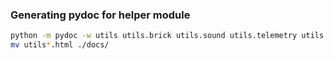 
### Generating pydoc for helper module

```bash
python -m pydoc -w utils utils.brick utils.sound utils.telemetry utils.filter
mv utils*.html ./docs/
```
